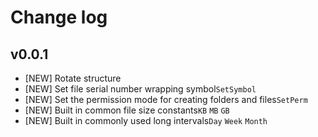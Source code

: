 # Change log

## v0.0.1

- [NEW] Rotate structure
- [NEW] Set file serial number wrapping symbol`SetSymbol`
- [NEW] Set the permission mode for creating folders and files`SetPerm`
- [NEW] Built in common file size constants`KB` `MB` `GB`
- [NEW] Built in commonly used long intervals`Day` `Week` `Month`